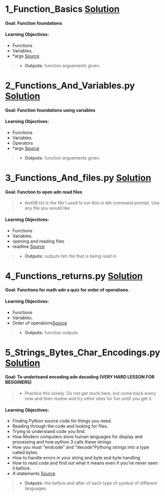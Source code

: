 # 1_Function_Basics [Solution](https://github.com/Jtrahan88/Python/blob/main/02.%20Functions%2C%20parameters%2Cmore%20loops%2C%20and%20dictionaries/1_Function_Basics.py)
#### Goal: Function foundations
#### Learning Objectives:
 * Functions
 * Variables.
 * *args [Source](https://docs.python.org/3.7/search.html?q=kwarg)
 > * **Outputs:** function arguements given.

# 2_Functions_And_Variables.py [Solution](https://github.com/Jtrahan88/Python/blob/main/02.%20Functions%2C%20parameters%2Cmore%20loops%2C%20and%20dictionaries/2_Functions_And_Variables.py)
#### Goal: Function foundations using variables
#### Learning Objectives:
 * Functions
 * Variables.
 * Operators
 * *args [Source](https://docs.python.org/3.7/search.html?q=kwarg)
 > * **Outputs:** function arguements given.
 
 
 # 3_Functions_And_files.py [Solution](https://github.com/Jtrahan88/Python/blob/main/02.%20Functions%2C%20parameters%2Cmore%20loops%2C%20and%20dictionaries/3_Functions_And_files.py)
#### Goal: Function to open adn read files
> * test08.txt is the file I used to run this in teh command prompt. Use any file you would like
#### Learning Objectives:
 * Functions
 * Variables.
 * opening and reading files
 * readline [Source](https://docs.python.org/3/library/readline.html)
 > * **Outputs:** outputs teh file that is being read in


# 4_Functions_returns.py [Solution](https://github.com/Jtrahan88/Python/blob/main/02.%20Functions%2C%20parameters%2Cmore%20loops%2C%20and%20dictionaries/4_Functions_returns.py)
#### Goal: Functions for math adn a quiz for order of operations.
#### Learning Objectives:
 * Functions
 * Variables.
 * Order of operations[Source](https://www.geeksforgeeks.org/python-invoking-functions-with-and-without-parentheses/)
 > * **Outputs:** function outputs
 
 # 5_Strings_Bytes_Char_Encodings.py [Solution](https://github.com/Jtrahan88/Python/blob/main/02.%20Functions%2C%20parameters%2Cmore%20loops%2C%20and%20dictionaries/4_Functions_returns.py)
#### Goal: To undertsand encoding adn decoding (VERY HARD LESSON FOR BEGGINERS)
> * Practice this slowly. Do not get stuck here, but come back every now and then reveiw and try other sites for fun untill you get it.
#### Learning Objectives:
* Finding Python source code for things you need.
* Reading through the code and looking for files.
* Trying to understand code you find.
* How Modern computers store human languages for display and processing and how python 3 calls these strings
* How you must "endcode" and "decode"Pythong strings into a type called bytes.
* How to handle errors in your string and byte and byte handling
* How to read code and find out what it means even if you've never seen it before.
* if-statements [Source](https://docs.python.org/3/tutorial/controlflow.html)
 > * **Outputs:** the before and after of each type of symbol of different languages. 
